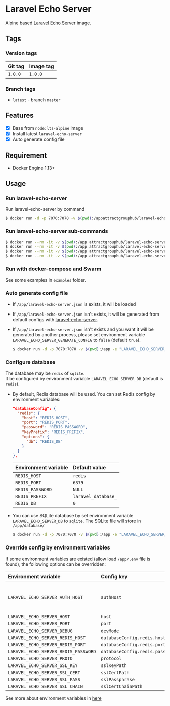 # Laravel Echo Server

Alpine based [Laravel Echo Server](https://github.com/tlaverdure/laravel-echo-server) image.

## Tags

### Version tags

Git tag  | Image tag |
---------|-----------|
`1.0.0`  | `1.0.0`   |

### Branch tags

- `latest` - branch `master`

## Features

- [x] Base from `node:lts-alpine` image
- [x] Install latest `laravel-echo-server`
- [x] Auto generate config file

## Requirement
- Docker Engine 1.13+

## Usage

### Run laravel-echo-server

Run laravel-echo-server by command

```bash
$ docker run -d -p 7070:7070 -v $(pwd):/appattractgrouphub/laravel-echo-server
```


### Run laravel-echo-server sub-commands

```bash
$ docker run --rm -it -v $(pwd):/app attractgrouphub/laravel-echo-server init
$ docker run --rm -it -v $(pwd):/app attractgrouphub/laravel-echo-server start
$ docker run --rm -it -v $(pwd):/app attractgrouphub/laravel-echo-server client:add
$ docker run --rm -it -v $(pwd):/app attractgrouphub/laravel-echo-server client:remove
```

### Run with docker-compose and Swarm

See some examples in `examples` folder.


### Auto generate config file

- If `/app/laravel-echo-server.json` is exists, it will be loaded
- If `/app/laravel-echo-server.json` isn't exists, it will be generated from default configs with [laravel-echo-server](https://github.com/tlaverdure/laravel-echo-server/blob/master/README.md#configurable-options). 
- If `/app/laravel-echo-server.json` isn't exists and you want it will be generated by another process, 
  please set environment variable `LARAVEL_ECHO_SERVER_GENERATE_CONFIG` to `false` (default `true`).   
  
  ```bash
  $ docker run -d -p 7070:7070 -v $(pwd):/app -e "LARAVEL_ECHO_SERVER_GENERATE_CONFIG=false" attractgrouphub/laravel-echo-server
  ```


### Configure database

The database may be `redis` of `sqlite`.   
It be configured by environment variable `LARAVEL_ECHO_SERVER_DB` (default is `redis`). 


- By default, Redis database will be used. You can set Redis config by environment variables:

  ```json
  "databaseConfig": {
    "redis": {
      "host": "REDIS_HOST",
      "port": "REDIS_PORT",
      "password": "REDIS_PASSWORD",
      "keyPrefix": "REDIS_PREFIX",
      "options": {
        "db": "REDIS_DB"
      }
    }
  },
  ```

  | Environment variable | Default value       |
  |:---------------------|:--------------------|
  | `REDIS_HOST`         | `redis`             |
  | `REDIS_PORT`         | `6379`              |
  | `REDIS_PASSWORD`     | `NULL`              |
  | `REDIS_PREFIX`       | `laravel_database_` |
  | `REDIS_DB`           | `0`                 |

- You can use SQLite database by set environment variable `LARAVEL_ECHO_SERVER_DB` to `sqlite`. 
  The SQLite file will store in `/app/database/`

  ```bash
  $ docker run -d -p 7070:7070 -v $(pwd):/app -e "LARAVEL_ECHO_SERVER_DB=sqlite" attractgrouphub/laravel-echo-server
  ```


### Override config by environment variables

If some environment variables are existed (allow load `/app/.env` file is found), the following options can be overridden:

| Environment variable                 | Config key                      | Note |
|:-------------------------------------|:--------------------------------|:-----|
| `LARAVEL_ECHO_SERVER_AUTH_HOST`      | `authHost`                      | This option will fall back to the `LARAVEL_ECHO_SERVER_HOST` option as the default if that is set. |
| `LARAVEL_ECHO_SERVER_HOST`           | `host`                          | |
| `LARAVEL_ECHO_SERVER_PORT`           | `port`                          | |
| `LARAVEL_ECHO_SERVER_DEBUG`          | `devMode`                       | |
| `LARAVEL_ECHO_SERVER_REDIS_HOST`     | `databaseConfig.redis.host`     | |
| `LARAVEL_ECHO_SERVER_REDIS_PORT`     | `databaseConfig.redis.port`     | |
| `LARAVEL_ECHO_SERVER_REDIS_PASSWORD` | `databaseConfig.redis.password` | |
| `LARAVEL_ECHO_SERVER_PROTO`          | `protocol`                      | |
| `LARAVEL_ECHO_SERVER_SSL_KEY`        | `sslKeyPath`                    | |
| `LARAVEL_ECHO_SERVER_SSL_CERT`       | `sslCertPath`                   | |
| `LARAVEL_ECHO_SERVER_SSL_PASS`       | `sslPassphrase`                 | |
| `LARAVEL_ECHO_SERVER_SSL_CHAIN`      | `sslCertChainPath`              | |

See more about environment variables in [here](https://github.com/tlaverdure/laravel-echo-server/blob/master/README.md#dotenv)
